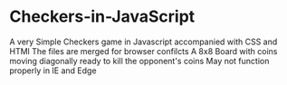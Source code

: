 # Checkers-in-JavaScript
A very Simple Checkers game in Javascript accompanied with CSS and HTMl 
The files are merged for browser confilcts
A 8x8 Board with coins moving diagonally ready to kill the opponent's coins 
May not function properly in IE and Edge 
